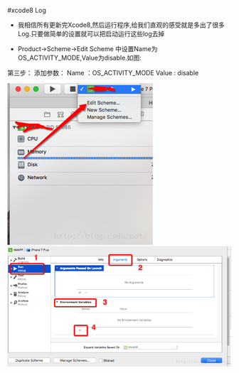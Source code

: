 #xcode8 Log
- 我相信所有更新完Xcode8,然后运行程序,给我们直观的感受就是多出了很多Log.只要做简单的设置就可以把启动运行这些log去掉

- Product→Scheme→Edit Scheme 中设置Name为OS_ACTIVITY_MODE,Value为disable.如图:


第三步：
添加参数：
Name ：OS_ACTIVITY_MODE
Value :  disable

![](../images/ios_xcode8/log.png)
![](../images/ios_xcode8/log2.png)
